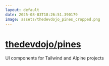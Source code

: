 ```yaml
---
layout: default
date: 2025-08-03T18:26:51.390179
image: assets/thedevdojo_pines_cropped.png
---
```


# [thedevdojo/pines](https://github.com/thedevdojo/pines)

UI components for Tailwind and Alpine projects
